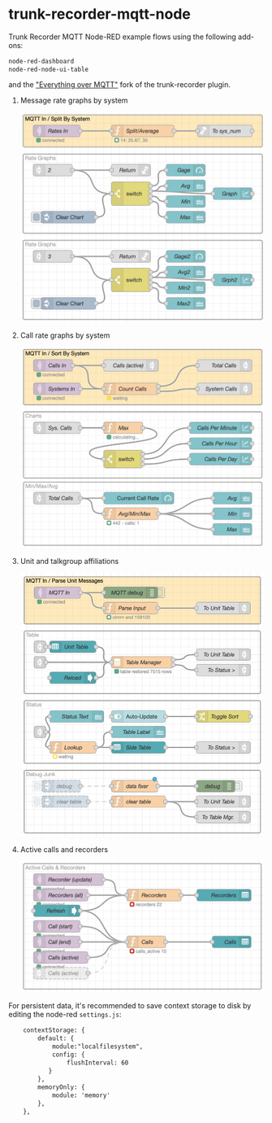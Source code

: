 # trunk-recorder-mqtt-node

Trunk Recorder MQTT Node-RED example flows using the following add-ons:

```
node-red-dashboard
node-red-node-ui-table
```

and the ["Everything over MQTT"](https://github.com/taclane/trunk-recorder-mqtt-status) fork of the trunk-recorder plugin.

1. Message rate graphs by system

   <img src="/images/message-rate.png" width="600px">

2. Call rate graphs by system

   <img src="/images/call-rate.png" width="600px">

3. Unit and talkgroup affiliations

   <img src="/images/unit-tracker.png" width="600px">

4. Active calls and recorders

   <img src="/images/call-table.png" width="600px">

For persistent data, it's recommended to save context storage to disk by editing the node-red `settings.js`:

```
    contextStorage: {
        default: {
            module:"localfilesystem",
            config: {
                flushInterval: 60
           }
        },
        memoryOnly: {
            module: 'memory'
        },
    },
```

